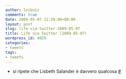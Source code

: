 ```yaml
---
author: leibniz
comments: true
date: 2009-05-07 22:59:00+00:00
layout: post
slug: life-via-twitter-2009-05-07
title: Life via Twitter (2009-05-07)
wordpress_id: 4029
categories:
- tweets
tags:
- tweets
---
```



	
  * si ripete che Lisbeth Salander  è davvero qualcosa [#](http://twitter.com/leibniz/statuses/1727166971)


